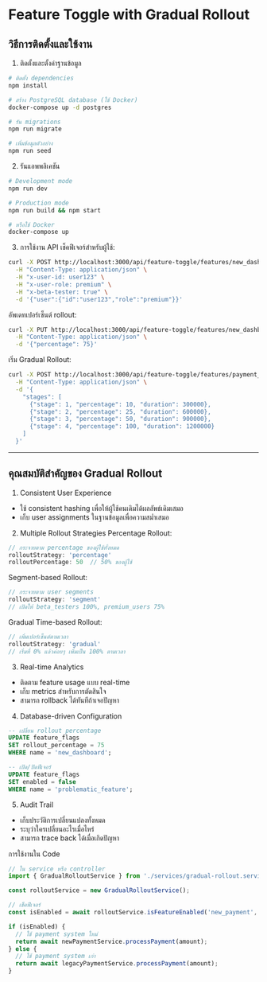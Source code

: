 # Feature Toggle with Gradual Rollout

## วิธีการติดตั้งและใช้งาน
1. ติดตั้งและตั้งค่าฐานข้อมูล
```bash
# ติดตั้ง dependencies
npm install

# สร้าง PostgreSQL database (ใช้ Docker)
docker-compose up -d postgres

# รัน migrations
npm run migrate

# เพิ่มข้อมูลตัวอย่าง
npm run seed
```

2. รันแอพพลิเคชัน
```bash
# Development mode
npm run dev

# Production mode
npm run build && npm start

# หรือใช้ Docker
docker-compose up
```

3. การใช้งาน API
เช็คฟีเจอร์สำหรับผู้ใช้:
```bash
curl -X POST http://localhost:3000/api/feature-toggle/features/new_dashboard/check \
  -H "Content-Type: application/json" \
  -H "x-user-id: user123" \
  -H "x-user-role: premium" \
  -H "x-beta-tester: true" \
  -d '{"user":{"id":"user123","role":"premium"}}'
```

อัพเดทเปอร์เซ็นต์ rollout:
```bash
curl -X PUT http://localhost:3000/api/feature-toggle/features/new_dashboard/rollout \
  -H "Content-Type: application/json" \
  -d '{"percentage": 75}'
```

เริ่ม Gradual Rollout:
```bash
curl -X POST http://localhost:3000/api/feature-toggle/features/payment_v2/gradual-rollout \
  -H "Content-Type: application/json" \
  -d '{
    "stages": [
      {"stage": 1, "percentage": 10, "duration": 300000},
      {"stage": 2, "percentage": 25, "duration": 600000},
      {"stage": 3, "percentage": 50, "duration": 900000},
      {"stage": 4, "percentage": 100, "duration": 1200000}
    ]
  }'
```

---
## คุณสมบัติสำคัญของ Gradual Rollout

1. Consistent User Experience

- ใช้ consistent hashing เพื่อให้ผู้ใช้คนเดิมได้ผลลัพธ์เดิมเสมอ
- เก็บ user assignments ในฐานข้อมูลเพื่อความสม่ำเสมอ

2. Multiple Rollout Strategies
Percentage Rollout:

```typescript
// กระจายตาม percentage ของผู้ใช้ทั้งหมด
rolloutStrategy: 'percentage'
rolloutPercentage: 50  // 50% ของผู้ใช้
```

Segment-based Rollout:
```typescript
// กระจายตาม user segments
rolloutStrategy: 'segment'
// เปิดให้ beta_testers 100%, premium_users 75%
```

Gradual Time-based Rollout:
```typescript
// เพิ่มเปอร์เซ็นต์ตามเวลา
rolloutStrategy: 'gradual'
// เริ่มที่ 0% แล้วค่อยๆ เพิ่มเป็น 100% ตามเวลา
```

3. Real-time Analytics

- ติดตาม feature usage แบบ real-time
- เก็บ metrics สำหรับการตัดสินใจ
- สามารถ rollback ได้ทันทีถ้าเจอปัญหา

4. Database-driven Configuration
```sql
-- เปลี่ยน rollout percentage
UPDATE feature_flags 
SET rollout_percentage = 75 
WHERE name = 'new_dashboard';

-- เปิด/ปิดฟีเจอร์
UPDATE feature_flags 
SET enabled = false 
WHERE name = 'problematic_feature';
```

5. Audit Trail

- เก็บประวัติการเปลี่ยนแปลงทั้งหมด
- ระบุว่าใครเปลี่ยนอะไรเมื่อไหร่
- สามารถ trace back ได้เมื่อเกิดปัญหา

การใช้งานใน Code
```typescript
// ใน service หรือ controller
import { GradualRolloutService } from './services/gradual-rollout.service';

const rolloutService = new GradualRolloutService();

// เช็คฟีเจอร์
const isEnabled = await rolloutService.isFeatureEnabled('new_payment', user);

if (isEnabled) {
  // ใช้ payment system ใหม่
  return await newPaymentService.processPayment(amount);
} else {
  // ใช้ payment system เก่า
  return await legacyPaymentService.processPayment(amount);
}
```
